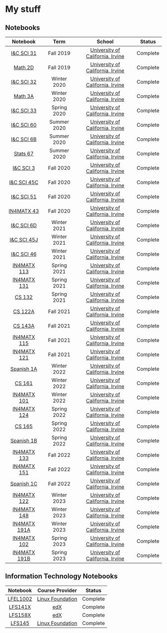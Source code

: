 # My stuff

## Notebooks

| Notebook | Term | School | Status |
|:--------:|:----:|:------:|:------:|
| [I&C SCI 31](https://notes.ncm.dev/uci/fall-2019/ics-31/syllabus.html) | Fall 2019 | [University of California, Irvine](https://www.uci.edu) | Complete |
| [Math 2D](https://notes.ncm.dev/uci/fall-2019/math-2d/syllabus.html) | Fall 2019 | [University of California, Irvine](https://www.uci.edu) | Complete |
| [I&C SCI 32](https://notes.ncm.dev/uci/winter-2020/ics-32/syllabus.html) | Winter 2020 | [University of California, Irvine](https://www.uci.edu) | Complete |
| [Math 3A](https://notes.ncm.dev/uci/winter-2020/math-3a/syllabus.html) | Winter 2020  | [University of California, Irvine](https://www.uci.edu) | Complete |
| [I&C SCI 33](https://notes.ncm.dev/uci/spring-2020/ics-33/syllabus.html) | Spring 2020 | [University of California, Irvine](https://www.uci.edu) | Complete |
| [I&C SCI 60](https://notes.ncm.dev/uci/summer-2020/ics-60/syllabus.html) | Summer 2020 | [University of California, Irvine](https://www.uci.edu) | Complete |
| [I&C SCI 6B](https://notes.ncm.dev/uci/summer-2020/ics-6b/syllabus.html) | Summer 2020 | [University of California, Irvine](https://www.uci.edu) | Complete |
| [Stats 67](https://notes.ncm.dev/uci/summer-2020/stats-67/syllabus.html) | Summer 2020 | [University of California, Irvine](https://www.uci.edu) | Complete |
| [I&C SCI 3](https://notes.ncm.dev/uci/fall-2020/ics-3/syllabus.html) | Fall 2020 | [University of California, Irvine](https://www.uci.edu) | Complete |
| [I&C SCI 45C](https://notes.ncm.dev/uci/fall-2020/ics-45c/syllabus.html) | Fall 2020 | [University of California, Irvine](https://www.uci.edu) | Complete |
| [I&C SCI 51](https://notes.ncm.dev/uci/fall-2020/ics-51/syllabus.html) | Fall 2020 | [University of California, Irvine](https://www.uci.edu) | Complete |
| [IN4MATX 43](https://notes.ncm.dev/uci/fall-2020/in4matx-43/syllabus.html) | Fall 2020 | [University of California, Irvine](https://www.uci.edu) | Complete |
| [I&C SCI 6D](https://notes.ncm.dev/uci/winter-2021/ics-6d/syllabus.html) | Winter 2021 | [University of California, Irvine](https://www.uci.edu) | Complete |
| [I&C SCI  45J](https://notes.ncm.dev/uci/winter-2021/ics-45j/syllabus.html) | Winter 2021 | [University of California, Irvine](https://www.uci.edu) | Complete |
| [I&C SCI 46](https://notes.ncm.dev/uci/winter-2021/ics-46/syllabus.html) | Winter 2021 | [University of California, Irvine](https://www.uci.edu) | Complete |
| [IN4MATX 113](https://notes.ncm.dev/uci/spring-2021/in4matx-113/syllabus.html) | Spring 2021 | [University of California, Irvine](https://www.uci.edu) | Complete |
| [IN4MATX 131](https://notes.ncm.dev/uci/spring-2021/in4matx-131/syllabus.html) | Spring 2021 | [University of California, Irvine](https://www.uci.edu) | Complete |
| [CS 132](https://notes.ncm.dev/uci/spring-2021/cs-132/syllabus.html) | Spring 2021 | [University of California, Irvine](https://www.uci.edu) | Complete |
| [CS 122A](https://notes.ncm.dev/uci/fall-2021/cs-122a/syllabus.html) | Fall 2021 | [University of California, Irvine](https://www.uci.edu) | Complete |
| [CS 143A](https://notes.ncm.dev/uci/fall-2021/cs-143a/syllabus.html) | Fall 2021 | [University of California, Irvine](https://www.uci.edu) | Complete |
| [IN4MATX 115](https://notes.ncm.dev/uci/fall-2021/in4matx-115/syllabus.html) | Fall 2021 | [University of California, Irvine](https://www.uci.edu) | Complete |
| [IN4MATX 121](https://notes.ncm.dev/uci/fall-2021/in4matx-121/syllabus.html) | Fall 2021 | [University of California, Irvine](https://www.uci.edu) | Complete |
| [Spanish 1A](https://notes.ncm.dev/uci/winter-2022/spanish-1a/syllabus.html) | Winter 2022 | [University of California, Irvine](https://www.uci.edu) | Complete |
| [CS 161](https://notes.ncm.dev/uci/winter-2022/cs-161/syllabus.html) | Winter 2022 | [University of California, Irvine](https://www.uci.edu) | Complete |
| [IN4MATX 101](https://notes.ncm.dev/uci/winter-2022/in4matx-101/syllabus.html) | Winter 2022 | [University of California, Irvine](https://www.uci.edu) | Complete |
| [IN4MATX 124](https://notes.ncm.dev/uci/spring-2022/in4matx-124/syllabus.html) | Spring 2022 | [University of California, Irvine](https://www.uci.edu) | Complete |
| [CS 165](https://notes.ncm.dev/uci/spring-2022/cs-165/syllabus.html) | Spring 2022 | [University of California, Irvine](https://www.uci.edu) | Complete |
| [Spanish 1B](https://notes.ncm.dev/uci/spring-2022/spanish-1b/syllabus.html) | Spring 2022 | [University of California, Irvine](https://www.uci.edu) | Complete |
| [IN4MATX 133](https://notes.ncm.dev/uci/fall-2022/in4matx-133/syllabus.html) | Fall 2022 | [University of California, Irvine](https://www.uci.edu) | Complete |
| [IN4MATX 151](https://notes.ncm.dev/uci/fall-2022/in4matx-151/syllabus.html) | Fall 2022 | [University of California, Irvine](https://www.uci.edu) | Complete |
| [Spanish 1C](https://notes.ncm.dev/uci/fall-2022/spanish-1c/syllabus.html) | Fall 2022 | [University of California, Irvine](https://www.uci.edu) | Complete |
| [IN4MATX 122](https://notes.ncm.dev/uci/winter-2023/in4matx-122/syllabus.html) | Winter 2023 | [University of California, Irvine](https://www.uci.edu) | Complete |
| [IN4MATX 148](https://notes.ncm.dev/uci/winter-2023/in4matx-148/syllabus.html) | Winter 2023 | [University of California, Irvine](https://www.uci.edu) | Complete |
| [IN4MATX 191A](https://notes.ncm.dev/uci/winter-2023/in4matx-191a/syllabus.html) | Winter 2023 | [University of California, Irvine](https://www.uci.edu) | Complete |
| [IN4MATX 102](https://notes.ncm.dev/uci/spring-2023/in4matx-102/syllabus.html) | Spring 2023 | [University of California, Irvine](https://www.uci.edu) | Complete |
| [IN4MATX 191B](https://notes.ncm.dev/uci/spring-2023/in4matx-191b/syllabus.html) | Spring 2023 | [University of California, Irvine](https://www.uci.edu) | Complete |

## Information Technology Notebooks

| Notebook | Course Provider | Status |
|:--------:|:---------------:|:------:|
| [LFEL1002](https://notes.ncm.dev/itnotes/lfel1002/syllabus.html) | [Linux Foundation](https://www.linuxfoundation.org) | Complete |
| [LFS141X](https://notes.ncm.dev/itnotes/lfs141x/syllabus.html) | [edX](https://www.edx.org) | Complete |
| [LFS158X](https://notes.ncm.dev/itnotes/lfs158x/syllabus.html) | [edX](https://www.edx.org) | Complete |
| [LFS145](https://notes.ncm.dev/itnotes/lfs145/syllabus.html) | [Linux Foundation](https://www.linuxfoundation.org) | Complete |


